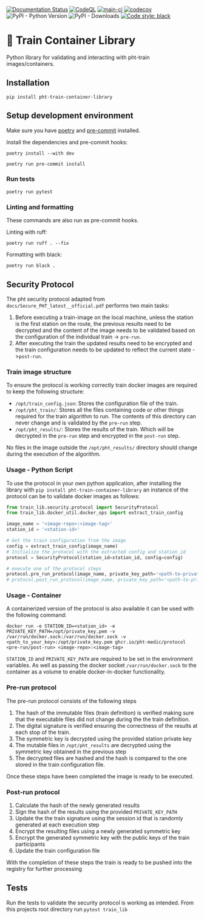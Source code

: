 [![Documentation Status](https://readthedocs.org/projects/train-container-library/badge/?version=latest)](https://train-container-library.readthedocs.io/en/latest/?badge=latest)
[![CodeQL](https://github.com/PHT-Medic/train-container-library/actions/workflows/codeql-analysis.yml/badge.svg)](https://github.com/PHT-Medic/train-container-library/actions/workflows/codeql-analysis.yml)
[![main-ci](https://github.com/PHT-EU/train-container-library/actions/workflows/main.yml/badge.svg)](https://github.com/PHT-EU/train-container-library/actions/workflows/main.yml)
[![codecov](https://codecov.io/gh/PHT-Medic/train-container-library/branch/master/graph/badge.svg?token=11RYRZK2FO)](https://codecov.io/gh/PHT-Medic/train-container-library)
![PyPI - Python Version](https://img.shields.io/pypi/pyversions/pht-train-container-library)
![PyPI - Downloads](https://img.shields.io/pypi/dw/pht-train-container-library)
[![Code style: black](https://img.shields.io/badge/code%20style-black-000000.svg)](https://github.com/psf/black)

# &#128646; Train Container Library

Python library for validating and interacting with pht-train images/containers.

## Installation

```shell
pip install pht-train-container-library
```


## Setup development environment
Make sure you have [poetry](https://python-poetry.org/docs/#installation) and [pre-commit](https://pre-commit.com/#install) installed.

Install the dependencies and pre-commit hooks:
```shell
poetry install --with dev
```

```shell
poetry run pre-commit install
```

### Run tests

```shell
poetry run pytest
```

### Linting and formatting

These commands are also run as pre-commit hooks.

Linting with ruff:
```shell
poetry run ruff . --fix
```

Formatting with black:
```shell
poetry run black .
```

## Security Protocol

The pht security protocol adapted from `docs/Secure_PHT_latest__official.pdf` performs two main tasks:

1. Before executing a train-image on the local machine, unless the station is the first station on the route, the
   previous results need to be decrypted and the content of the image needs to be validated based on the configuration
   of the individual train -> `pre-run`.
2. After executing the train the updated results need to be encrypted and the train configuration needs to be updated to
   reflect the current state ->`post-run`.

### Train image structure

To ensure the protocol is working correctly train docker images are required to keep the following structure:

- `/opt/train_config.json`: Stores the configuration file of the train.
- `/opt/pht_train/`: Stores all the files containing code or other things required for the train algorithm to run. The
  contents of this directory can never change and is validated by the `pre-run` step.
- `/opt/pht_results/`: Stores the results of the train. Which will be decrypted in the `pre-run` step and encrypted in
  the `post-run` step.

No files in the image outside the `/opt/pht_results/` directory should change during the execution of the algorithm.

### Usage - Python Script

To use the protocol in your own python application, after installing the library
with `pip install pht-train-container-library` an instance of the protocol can be to validate docker images as follows:

```python
from train_lib.security.protocol import SecurityProtocol
from train_lib.docker_util.docker_ops import extract_train_config

image_name = '<image-repo>:<image-tag>'
station_id = '<station-id>'

# Get the train configuration from the image
config = extract_train_config(image_name)
# Initialize the protocol with the extracted config and station_id
protocol = SecurityProtocol(station_id=station_id, config=config)

# execute one of the protocol steps
protocol.pre_run_protocol(image_name, private_key_path='<path-to-private-key>')
# protocol.post_run_protocol(image_name, private_key_path='<path-to-private-key>')
```

### Usage - Container

A containerized version of the protocol is also available it can be used with the following command:

```shell
docker run -e STATION_ID=<station_id> -e PRIVATE_KEY_PATH=/opt/private_key.pem -v /var/run/docker.sock:/var/run/docker.sock -v <path_to_your_key>:/opt/private_key.pem ghcr.io/pht-medic/protocol <pre-run/post-run> <image-repo>:<image-tag>
```

`STATION_ID` and `PRIVATE_KEY_PATH` are required to be set in the environment variables. As well as passing the docker
socket `/var/run/docker.sock` to the container as a volume to enable docker-in-docker functionality.

### Pre-run protocol

The pre-run protocol consists of the following steps

1. The hash of the immutable files (train definition) is verified making sure that the executable files did not change
   during the the train definition.
2. The digital signature is verified ensuring the correctness of the results at each stop of the train.
3. The symmetric key is decrypted using the provided station private key
4. The mutable files in `/opt/pht_results` are decrypted using the symmetric key obtained in the previous step
5. The decrypted files are hashed and the hash is compared to the one stored in the train configuration file.

Once these steps have been completed the image is ready to be executed.

### Post-run protocol

1. Calculate the hash of the newly generated results
2. Sign the hash of the results using the provided `PRIVATE_KEY_PATH`
3. Update the the train signature using the session id that is randomly generated at each execution step
4. Encrypt the resulting files using a newly generated symmetric key
5. Encrypt the generated symmetric key with the public keys of the train participants
6. Update the train configuration file

With the completion of these steps the train is ready to be pushed into the registry for further processing

## Tests

Run the tests to validate the security protocol is working as intended. From this projects root directory run
`pytest train_lib`







